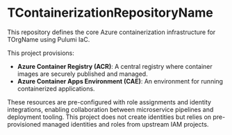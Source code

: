 # TContainerizationRepositoryName

This repository defines the core Azure containerization infrastructure for TOrgName using Pulumi IaC.

This project provisions:

- **Azure Container Registry (ACR)**: A central registry where container images are securely published and managed.
- **Azure Container Apps Environment (CAE)**: An environment for running containerized applications.

These resources are pre-configured with role assignments and identity integrations, enabling collaboration between microservice pipelines and deployment tooling. 
This project does not create identities but relies on pre-provisioned managed identities and roles from upstream IAM projects.